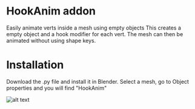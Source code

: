 # HookAnim addon
Easily animate verts inside a mesh using empty objects
This creates a empty object and a hook modifier for each vert.
The mesh can then be animated without using shape keys.

# Installation
Download the .py file and install it in Blender.
Select a mesh,  go to Object properties and you will find "HookAnim"

![alt text]([https://github.com/HookAnim/edit/main//1.png](https://github.com/dmtvision/HookAnim/edit/Master/hookanim.jpg))
